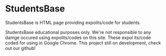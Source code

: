 # StudentsBase
 StudentsBase is HTML page providing expolits/code for students.

 StudentsBase educational purposes only. We're not responsible to
 any damge occured using expolits/codes on this site. These expol
 its/code coded for using in Google Chrome. This project still on
 development, check out our github! 
